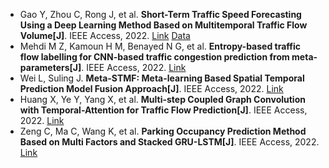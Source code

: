 * Gao Y, Zhou C, Rong J, et al. <b>Short-Term Traffic Speed Forecasting Using a Deep Learning Method Based on Multitemporal Traffic Flow Volume[J]</b>. IEEE Access, 2022. [Link](https://ieeexplore.ieee.org/abstract/document/9845396/) [Data](https://github.com/gao0628/Dataset)
* Mehdi M Z, Kamoun H M, Benayed N G, et al. <b>Entropy-based traffic flow labelling for CNN-based traffic congestion prediction from meta-parameters[J]</b>. IEEE Access, 2022. [Link](https://ieeexplore.ieee.org/abstract/document/9703355/)
* Wei L, Suling J. <b>Meta-STMF: Meta-learning Based Spatial Temporal Prediction Model Fusion Approach[J]</b>. IEEE Access, 2022. [Link](https://ieeexplore.ieee.org/abstract/document/9805720/)
* Huang X, Ye Y, Yang X, et al. <b>Multi-step Coupled Graph Convolution with Temporal-Attention for Traffic Flow Prediction[J]</b>. IEEE Access, 2022. [Link](https://ieeexplore.ieee.org/abstract/document/9766337/)
* Zeng C, Ma C, Wang K, et al. <b>Parking Occupancy Prediction Method Based on Multi Factors and Stacked GRU-LSTM[J]</b>. IEEE Access, 2022. [Link](https://ieeexplore.ieee.org/abstract/document/9765513/)
